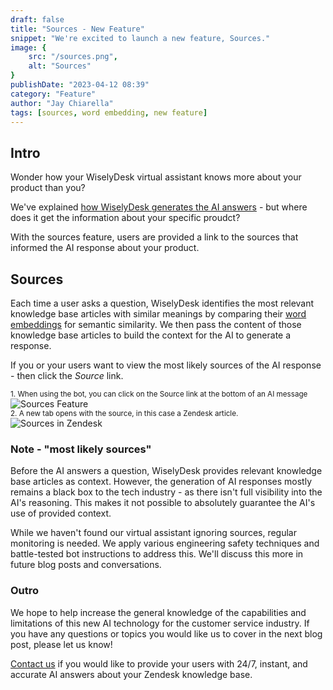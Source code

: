 ```yaml
---
draft: false
title: "Sources - New Feature"
snippet: "We're excited to launch a new feature, Sources."
image: {
    src: "/sources.png",
    alt: "Sources"
}
publishDate: "2023-04-12 08:39"
category: "Feature"
author: "Jay Chiarella"
tags: [sources, word embedding, new feature]
---
```


## Intro 

Wonder how your WiselyDesk virtual assistant knows more about your product than you?

We've explained <a target="_blank" href="https://www.wiselydesk.com/blog/how-does-wiselydesk-generate-the-answers">how WiselyDesk generates the AI answers</a> - but where does it get the information about your specific proudct? 

With the sources feature, users are provided a link to the sources that informed the AI response about your product.

## Sources

Each time a user asks a question, WiselyDesk identifies the most relevant knowledge base articles with similar meanings by comparing their <a target="_blank" href="https://www.wiselydesk.com/blog/how-does-wiselydesk-generate-the-answers">word embeddings</a> for semantic similarity. We then pass the content of those knowledge base articles to build the context for the AI to generate a response. 

If you or your users want to view the most likely sources of the AI response - then click the *Source* link. 

<div class="text-center">
<sup >1. When using the bot, you can click on the Source link at the bottom of an AI message</sup>
</div>
<img src="/sources-ai-feature-wiselydesk.png" alt="Sources Feature" class="mb-1 rounded mt-0">

<div class="text-center mt-16">
<sup >2. A new tab opens with the source, in this case a Zendesk article.</sup>
</div>
<img src="/source-in-zendesk.png" alt="Sources in Zendesk" class="mb-1 rounded mt-0">

### Note - "most likely sources"

Before the AI answers a question, WiselyDesk provides relevant knowledge base articles as context. However, the generation of AI responses mostly remains a black box to the tech industry - as there isn't full visibility into the AI's reasoning. This makes it not possible to absolutely guarantee the AI's use of provided context.

While we haven't found our virtual assistant ignoring sources, regular monitoring is needed. We apply various engineering safety techniques and battle-tested bot instructions to address this. We'll discuss this more in future blog posts and conversations.

### Outro 

We hope to help increase the general knowledge of the capabilities and limitations of this new AI technology for the customer service industry. If you have any questions or topics you would like us to cover in the next blog post, please let us know!

<a target="_blank" href="https://www.wiselydesk.com/waitlist">Contact us</a> if you would like to provide your users with 24/7, instant, and accurate AI answers about your Zendesk knowledge base.




